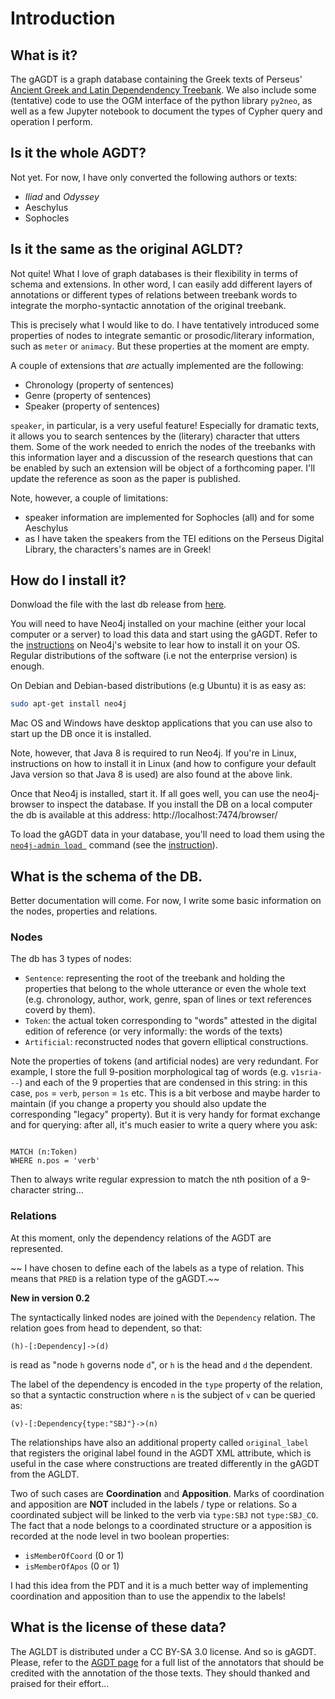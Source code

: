 # Introduction

## What is it?

The gAGDT is a graph database containing the Greek texts of Perseus' 
[Ancient Greek and Latin Dependendency Treebank](http://perseusdl.github.io/treebank_data/). 
We also include some (tentative) code to use the OGM interface of the python library `py2neo`, as well as 
a few Jupyter notebook to document the types of Cypher query and operation I perform.

## Is it the whole AGDT?
Not yet. For now, I have only converted the following authors or texts:
* *Iliad* and *Odyssey*
* Aeschylus
* Sophocles


## Is it the same as the original AGLDT?
Not quite! What I love of graph databases is their flexibility in terms of schema and extensions. In other word, I can easily 
add different layers of annotations or different types of relations between treebank words to integrate the morpho-syntactic annotation 
of the original treebank.

This is precisely what I would like to do. I have tentatively introduced some properties of nodes to integrate semantic or prosodic/literary information, 
such as `meter` or `animacy`. But these properties at the moment are empty.

A couple of extensions that *are* actually implemented are the following:
* Chronology (property of sentences)
* Genre (property of sentences)
* Speaker (property of sentences)

`speaker`, in particular, is a very useful feature! Especially for dramatic texts, it allows you to search sentences by the (literary) character that utters them. 
Some of the work needed to enrich the nodes of the treebanks with this information layer and a discussion of the research questions that can be enabled by such an extension 
will be object of a forthcoming paper. I'll update the reference as soon as the paper is published. 

Note, however, a couple of limitations:
* speaker information are implemented for Sophocles (all) and for some Aeschylus
* as I have taken the speakers from the TEI editions on the Perseus Digital Library, the characters's names are in Greek!

## How do I install it?
Donwload the file with the last db release from [here](http://pagdt.dainst.org/gAGDT/data/).

You will need to have Neo4j installed on your machine (either your local computer or a server) to load this data and start
using the gAGDT. Refer to the [instructions](https://neo4j.com/docs/operations-manual/current/installation/) on Neo4j's 
website to lear how to install it on your OS. Regular distributions of the software (i.e not the enterprise version) is enough.

On Debian and Debian-based distributions (e.g Ubuntu) it is as easy as:
```bash
sudo apt-get install neo4j
``` 

Mac OS and Windows have desktop applications that you can use also to start up the DB once it is installed.

Note, however, that Java 8 is required to run Neo4j. If you're in Linux, instructions on how to install it in Linux (and how to configure your 
default Java version so that Java 8 is used) are also found at the above link.

Once that Neo4j is installed, start it. If all goes well, you can use the neo4j-browser to inspect the database. If you install the 
DB on a local computer the db is available at this address:
http://localhost:7474/browser/

To load the gAGDT data in your database, you'll need to load them using the [`neo4j-admin load `](https://neo4j.com/docs/operations-manual/current/tools/dump-load/) 
command (see the [instruction](https://neo4j.com/docs/operations-manual/current/tools/dump-load/)).
 

## What is the schema of the DB.
Better documentation will come. For now, I write some basic information on the nodes, properties and relations.

### Nodes
The db has 3 types of nodes:
* `Sentence`: representing the root of the treebank and holding the properties that belong to the whole utterance or even the whole text 
(e.g. chronology, author, work, genre, span of lines or text references coverd by them).
* `Token`: the actual token corresponding to "words" attested in the digital edition of reference (or very informally: the words of the texts)
* `Artificial`: reconstructed nodes that govern elliptical constructions.

Note the properties of tokens (and artificial nodes) are very redundant. For example, I store the full 9-position morphological tag of words (e.g. `v1sria---`) and each of the 9 properties that are condensed in this string: in this case, `pos` = `verb`, `person` = `1s` etc. This is a bit verbose and maybe harder to maintain (if you change a property 
you should also update the corresponding "legacy" property). But it is very handy for format exchange and for querying: after all, it's much easier to write a query where you ask:

```cypher

MATCH (n:Token)
WHERE n.pos = 'verb'

```

Then to always write regular expression to match the nth position of a 9-character string...

### Relations

At this moment, only the dependency relations of the AGDT are represented.

~~ I have chosen to define each of the labels as a type of relation. This means that `PRED` is a relation type of the gAGDT.~~

**New in version 0.2**

The syntactically linked nodes are joined with the `Dependency` relation. The relation goes from head to dependent, so that:

```cypher
(h)-[:Dependency]->(d)
``` 

is read as "node `h` governs node `d`", or `h` is the head and `d` the dependent.

The label of the dependency is encoded in the `type` property of the relation, so that a syntactic construction where `n` is the subject of `v` can be queried as:

```cypher
(v)-[:Dependency{type:"SBJ"}->(n)
```

The relationships have also an additional property called `original_label` that registers the original label found in the AGDT XML attribute, which is useful in the case where constructions are treated differently in the gAGDT from the AGLDT.

Two of such cases are **Coordination** and **Apposition**. Marks of coordination and apposition are **NOT** included in the labels / type or relations. So a coordinated subject will be linked to the verb via `type:SBJ` not `type:SBJ_CO`. The fact that a node belongs to a coordinated structure or a apposition is recorded at the node level in two boolean properties:
* `isMemberOfCoord` (0 or 1)
* `isMemberOfApos` (0 or 1)

I had this idea from the PDT and it is a much better way of implementing coordination and apposition than to use the appendix to the labels!

## What is the license of these data?
The AGLDT is distributed under a CC BY-SA 3.0 license. And so is gAGDT. Please, refer to the [AGDT page](https://github.com/PerseusDL/treebank_data/blob/master/v2.1/Greek/README.MD#annotators) for a full list of the annotators that should be credited with the annotation of the those texts. They should thanked and praised for their effort...
